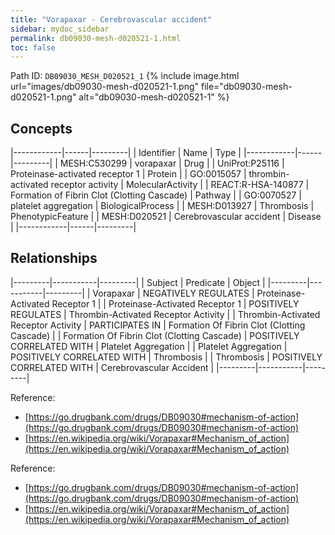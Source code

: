 ```yaml
---
title: "Vorapaxar - Cerebrovascular accident"
sidebar: mydoc_sidebar
permalink: db09030-mesh-d020521-1.html
toc: false 
---
```



Path ID: `DB09030_MESH_D020521_1`
{% include image.html url="images/db09030-mesh-d020521-1.png" file="db09030-mesh-d020521-1.png" alt="db09030-mesh-d020521-1" %}

## Concepts

|------------|------|---------|
| Identifier | Name | Type    |
|------------|------|---------|
| MESH:C530299 | vorapaxar | Drug |
| UniProt:P25116 | Proteinase-activated receptor 1 | Protein |
| GO:0015057 | thrombin-activated receptor activity | MolecularActivity |
| REACT:R-HSA-140877 | Formation of Fibrin Clot (Clotting Cascade) | Pathway |
| GO:0070527 | platelet aggregation | BiologicalProcess |
| MESH:D013927 | Thrombosis | PhenotypicFeature |
| MESH:D020521 | Cerebrovascular accident | Disease |
|------------|------|---------|

## Relationships

|---------|-----------|---------|
| Subject | Predicate | Object  |
|---------|-----------|---------|
| Vorapaxar | NEGATIVELY REGULATES | Proteinase-Activated Receptor 1 |
| Proteinase-Activated Receptor 1 | POSITIVELY REGULATES | Thrombin-Activated Receptor Activity |
| Thrombin-Activated Receptor Activity | PARTICIPATES IN | Formation Of Fibrin Clot (Clotting Cascade) |
| Formation Of Fibrin Clot (Clotting Cascade) | POSITIVELY CORRELATED WITH | Platelet Aggregation |
| Platelet Aggregation | POSITIVELY CORRELATED WITH | Thrombosis |
| Thrombosis | POSITIVELY CORRELATED WITH | Cerebrovascular Accident |
|---------|-----------|---------|

Reference: 
  - [https://go.drugbank.com/drugs/DB09030#mechanism-of-action](https://go.drugbank.com/drugs/DB09030#mechanism-of-action)
  - [https://en.wikipedia.org/wiki/Vorapaxar#Mechanism_of_action](https://en.wikipedia.org/wiki/Vorapaxar#Mechanism_of_action)

Reference: 
  - [https://go.drugbank.com/drugs/DB09030#mechanism-of-action](https://go.drugbank.com/drugs/DB09030#mechanism-of-action)
  - [https://en.wikipedia.org/wiki/Vorapaxar#Mechanism_of_action](https://en.wikipedia.org/wiki/Vorapaxar#Mechanism_of_action)
